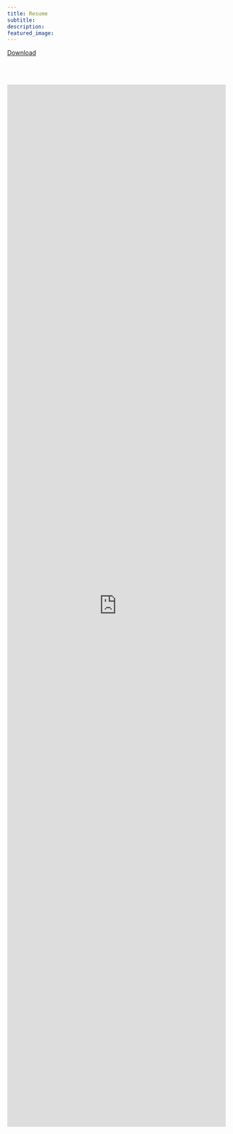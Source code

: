 ```yaml
---
title: Resume
subtitle: 
description:
featured_image: 
---
```

 


<div class='script-this'>
    
</div>

[Download](https://github.com/bumbeishvili/portfolio/files/3366104/CV_David_B.pdff)
<br>
<br>
<br>
<br>

<embed src="https://drive.google.com/viewerng/viewer?embedded=true&url=https://github.com/bumbeishvili/portfolio/files/3366104/CV_David_B.pdff" width="100%" style="height:2400px" >

<style>
  .wrap{
        margin: 0 10px;
  }
  p{
      margin-left: 0px !important;
  }
  </style>